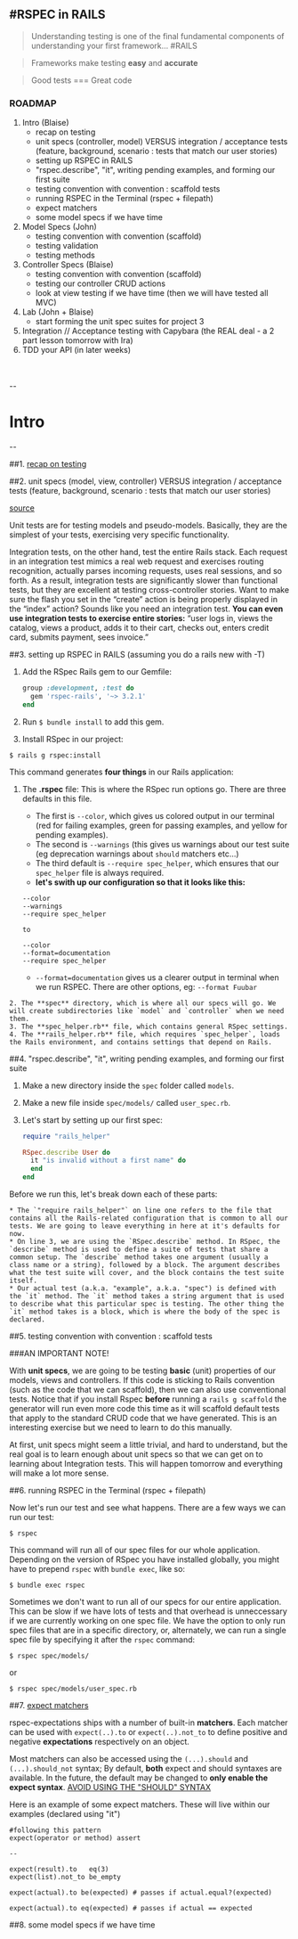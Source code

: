 #RSPEC in RAILS
--



> Understanding testing is one of the final fundamental components of understanding your first framework... #RAILS

>  Frameworks make testing **easy** and **accurate** 

> Good tests === Great code

### ROADMAP
1. Intro (Blaise)
	* recap on testing 
	* unit specs (controller, model) VERSUS integration / acceptance tests (feature, background, scenario : tests that match our user stories)
	* setting up RSPEC in RAILS
	* "rspec.describe", "it", writing pending examples, and forming our first suite
	* testing convention with convention : scaffold tests
	* running RSPEC in the Terminal (rspec + filepath)
	* expect matchers
	* some model specs if we have time
2. Model Specs (John) 
	* testing convention with convention (scaffold)
	* testing validation
	* testing methods
3. Controller Specs (Blaise) 
	* testing convention with convention (scaffold)
	* testing our controller CRUD actions
	* look at view testing if we have time (then we will have tested all MVC)
4. Lab (John + Blaise)
	* start forming the unit spec suites for project 3 
5. Integration // Acceptance testing with Capybara (the REAL deal - a 2 part lesson tomorrow with Ira) 
6. TDD your API (in later weeks)
<br><br><br>

--
# Intro
--

##1. [recap on testing](https://github.com/ga-students/WDI_LA_16/tree/master/07-week/intro_to_tdd)

##2. unit specs (model, view, controller) VERSUS integration / acceptance tests (feature, background, scenario : tests that match our user stories)

[source](http://weblog.jamisbuck.org/2007/1/30/unit-vs-functional-vs-integration.html)

Unit tests are for testing models and pseudo-models. Basically, they are the simplest of your tests, exercising very specific functionality. 

Integration tests, on the other hand, test the entire Rails stack. Each request in an integration test mimics a real web request and exercises routing recognition, actually parses incoming requests, uses real sessions, and so forth. As a result, integration tests are significantly slower than functional tests, but they are excellent at testing cross-controller stories. Want to make sure the flash you set in the “create” action is being properly displayed in the “index” action? Sounds like you need an integration test. **You can even use integration tests to exercise entire stories:** “user logs in, views the catalog, views a product, adds it to their cart, checks out, enters credit card, submits payment, sees invoice.”

##3. setting up RSPEC in RAILS
(assuming you do a rails new with -T)

1. Add the RSpec Rails gem to our Gemfile:
    
    ```ruby
    group :development, :test do
      gem 'rspec-rails', '~> 3.2.1'
    end
    ```

2. Run `$ bundle install` to add this gem.

3. Install RSpec in our project:  

  ```
  $ rails g rspec:install
  ```

  This command generates **four things** in our Rails application:
  1. The **.rspec** file: This is where the RSpec run options go. There are three defaults in this file.
		* The first is `--color`, which gives us colored output in our terminal (red for failing examples, green for passing examples, and yellow for pending examples).
		* The second is `--warnings` (this gives us warnings about our test suite (eg deprecation warnings about `should` matchers etc...) 
		* The third default is `--require spec_helper`, which ensures that our `spec_helper` file is always required.
		* **let's swith up our configuration so that it looks like this:**


		```
		--color
		--warnings
		--require spec_helper

		to 

		--color
		--format=documentation
		--require spec_helper
		```
	
		* `--format=documentation` gives us a clearer output in terminal when we run RSPEC. There are other options, eg: `--format Fuubar`
	
	2. The **spec** directory, which is where all our specs will go. We will create subdirectories like `model` and `controller` when we need them.
	3. The **spec_helper.rb** file, which contains general RSpec settings.
	4. The **rails_helper.rb** file, which requires `spec_helper`, loads the Rails environment, and contains settings that depend on Rails.

##4. "rspec.describe", "it", writing pending examples, and forming our first suite

1.  Make a new directory inside the `spec` folder called `models`.

2.  Make a new file inside `spec/models/` called `user_spec.rb`.

3. Let's start by setting up our first spec:

	  ```ruby
	  require "rails_helper"

	  RSpec.describe User do
	    it "is invalid without a first name" do
	    end 
	  end
	  ```

  Before we run this, let's break down each of these parts:

    * The `"require rails_helper"` on line one refers to the file that contains all the Rails-related configuration that is common to all our tests. We are going to leave everything in here at it's defaults for now.
    * On line 3, we are using the `RSpec.describe` method. In RSpec, the `describe` method is used to define a suite of tests that share a common setup. The `describe` method takes one argument (usually a class name or a string), followed by a block. The argument describes what the test suite will cover, and the block contains the test suite itself.
    * Our actual test (a.k.a. "example", a.k.a. "spec") is defined with the `it` method. The `it` method takes a string argument that is used to describe what this particular spec is testing. The other thing the `it` method takes is a block, which is where the body of the spec is declared.



##5. testing convention with convention : scaffold tests

###AN IMPORTANT NOTE! 

With **unit specs**, we are going to be testing **basic** (unit) properties of our models, views and controllers. If this code is sticking to Rails convention (such as the code that we can scaffold), then we can also use conventional tests. Notice that if you install Rspec **before** running a `rails g scaffold` the generator will run even more code this time as it will scaffold default tests that apply to the standard CRUD code that we have generated. This is an interesting exercise but we need to learn to do this manually. 

At first, unit specs might seem a little trivial, and hard to understand, but the real goal is to learn enough about unit specs so that we can get on to learning about Integration tests. This will happen tomorrow and everything will make a lot more sense.




##6. running RSPEC in the Terminal (rspec + filepath)

Now let's run our test and see what happens. There are a few ways we can run our test:

  ```
  $ rspec
  ```

  This command will run all of our spec files for our whole application. Depending on the version of RSpec you have installed globally, you might have to prepend `rspec` with `bundle exec`, like so:

  ```
  $ bundle exec rspec
  ```

  Sometimes we don't want to run all of our specs for our entire application. This can be slow if we have lots of tests and that overhead is unneccessary if we are currently working on one spec file. We have the option to only run spec files that are in a specific directory, or, alternately, we can run a single spec file by specifying it after the `rspec` command:

  ```
  $ rspec spec/models/
  ```

  or

  ```
  $ rspec spec/models/user_spec.rb
  ```


##7. [expect matchers](https://www.relishapp.com/rspec/rspec-expectations/docs/built-in-matchers)

rspec-expectations ships with a number of built-in **matchers**. Each matcher can be used
with `expect(..).to` or `expect(..).not_to` to define positive and negative **expectations** respectively on an object. 

Most matchers can also be accessed using the `(...).should` and
`(...).should_not` syntax; By default, **both** expect and should syntaxes are available. In the future, the default may be changed to **only enable the expect syntax**. [AVOID USING THE "SHOULD" SYNTAX](https://github.com/rspec/rspec-expectations/blob/master/Should.md)

Here is an example of some expect matchers. These will live within our examples (declared using "it")

```
#following this pattern
expect(operator or method) assert

-- 

expect(result).to   eq(3)
expect(list).not_to be_empty

expect(actual).to be(expected) # passes if actual.equal?(expected)

expect(actual).to eq(expected) # passes if actual == expected
```

##8. some model specs if we have time